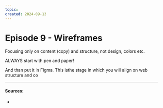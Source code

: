 ```yaml
---
topic: 
created: 2024-09-13
---
```


# Episode 9 - Wireframes

Focusing only on content (copy) and structure, not design, colors etc.

ALWAYS start with pen and paper!

And than put it in Figma. 
This isthe stage in which you will align on web structure and co




___
#### Sources:
- 